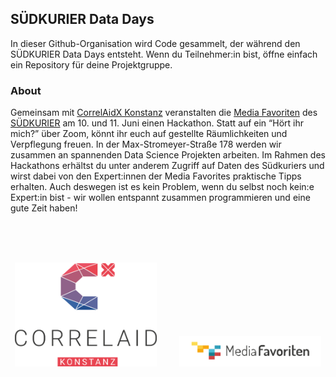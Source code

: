 ## SÜDKURIER Data Days

In dieser Github-Organisation wird Code gesammelt, der während den SÜDKURIER Data Days entsteht. Wenn du Teilnehmer:in bist, öffne einfach ein Repository für deine Projektgruppe.

### About
Gemeinsam mit [CorrelAidX Konstanz](https://correlaid.org/correlaidx/konstanz/) veranstalten die [Media Favoriten](https://mediafavoriten.de/) des [SÜDKURIER](https://www.suedkurier.de/) am 10. und 11. Juni einen Hackathon. Statt auf ein “Hört ihr mich?” über Zoom, könnt ihr euch auf gestellte Räumlichkeiten und Verpflegung freuen. In der Max-Stromeyer-Straße 178 werden wir zusammen an spannenden Data Science Projekten arbeiten. Im Rahmen des Hackathons erhältst du unter anderem Zugriff auf Daten des Südkuriers und wirst dabei von den Expert:innen der Media Favorites praktische Tipps erhalten. Auch deswegen ist es kein Problem, wenn du selbst noch kein:e Expert:in bist - wir wollen entspannt zusammen programmieren und eine gute Zeit haben!


<br>
<br>
<br>

<p align="center">
  <img alt="CorrelAid Logo" src="/profile/CorrelAid X_Konstanz-zentriert.png" width="45%">
&nbsp; &nbsp; &nbsp; &nbsp;
  <img alt="Media Favoriten Logo" src="/profile/media_favoriten_logo-2.png" width="45%">
</p>




